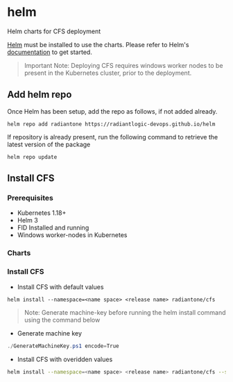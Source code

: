 
# helm

Helm charts for CFS deployment

[Helm](https://helm.sh/) must be installed to use the charts.  Please refer to
Helm's [documentation](https://helm.sh/docs) to get started.

> Important Note: Deploying CFS requires windows worker nodes to be present in the Kubernetes cluster, prior to the deployment.
>

## Add helm repo

Once Helm has been setup, add the repo as follows, if not added already.

```console
helm repo add radiantone https://radiantlogic-devops.github.io/helm
```

If repository is already present, run the following command to retrieve the latest version of the package

```console
helm repo update
```

## Install CFS

### Prerequisites

- Kubernetes 1.18+
- Helm 3
- FID Installed and running
- Windows worker-nodes in Kubernetes

### Charts

### Install CFS

- Install CFS with default values

```console
helm install --namespace=<name space> <release name> radiantone/cfs
```

> Note: Generate machine-key before running the helm install command using the command below
>

- Generate machine key

```powershell
./GenerateMachineKey.ps1 encode=True
```

- Install CFS with overidden values

```bash
helm install --namespace=<name space> <release name> radiantone/cfs --set cfs.machineKey="<machine-key>" --set fid.hostName="<fid-hostname>" --set fid.password="<directory manager password>"
```

